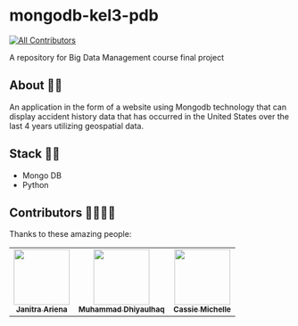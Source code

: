 # mongodb-kel3-pdb
[![All Contributors](https://img.shields.io/badge/all_contributors-3-orange.svg?style=flat-square)](#contributors-)

A repository for Big Data Management course final project

## About 🚗🚕

An application in the form of a website using Mongodb technology that can display accident history data that has occurred in the United States over the last 4 years utilizing geospatial data.

## Stack 💎💎

- Mongo DB
- Python

## Contributors 👩‍💻👨‍💻

Thanks to these amazing people:
<table>
  <tr>
    <td align="center"><a href="https://github.com/janitraa"><img src="https://avatars3.githubusercontent.com/u/63598105?s=460&u=96b509ef138b66300cf8866b5f36454ca28ee319&v=4" width="100px;" alt=""/><br /><sub><b>Janitra Ariena</b></sub></a></td>
    <td align="center"><a href="https://github.com/mdhiyaulhaqn"><img src="https://avatars0.githubusercontent.com/u/32693574?s=460&v=4" width="100px;" alt=""/><br /><sub><b>Muhammad Dhiyaulhaq</b></sub></a></td>
    <td align="center"><a href="https://github.com/cassiemichelle1688"><img src="https://avatars2.githubusercontent.com/u/33456715?s=460&v=4" width="100px;" alt=""/><br /><sub><b>Cassie Michelle</b></sub></a></td>
  </tr>
</table>
